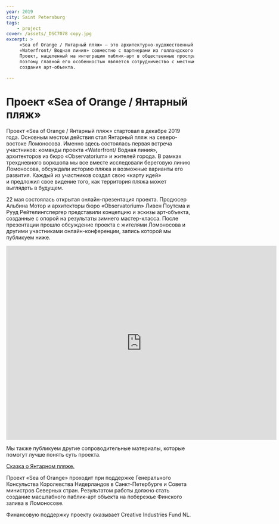 ```yaml
---
year: 2019
city: Saint Petersburg
tags:
    - project
cover: /assets/_DSC7078 copy.jpg
excerpt: >
     «Sea of Orange / Янтарный пляж» — это архитектурно-художественный проект, реализуемый командой проекта 
     «Waterfront/ Водная линия» совместно с партнерами из голландского архитектурного бюро «Observatorium» (Роттердам). 
     Проект, нацеленный на интеграцию паблик-арт в общественные пространства, основан на идеях ко-дизайна и плэйсмэйкинга, 
     поэтому главной его особенностью является сотрудничество с местными жителями, их вовлечение в процесс планирования и 
     создания арт-объекта.

---
```


# Проект «Sea of Orange / Янтарный пляж» 

Проект «Sea of Orange / Янтарный пляж» стартовал в декабре 2019 года. Основным местом действия стал Янтарный пляж на 
северо-востоке Ломоносова. Именно здесь состоялась первая встреча участников: команды проекта «Waterfront/ Водная линия»,  
архитекторов из бюро «Observatorium» и жителей города. В рамках трехдневного воркшопа мы все вместе исследовали береговую 
линию Ломоносова, обсуждали историю пляжа и возможные варианты его развития. Каждый из участников создал свою «карту идей»  
и предложил свое видение того, как территория пляжа может выглядеть в будущем. 

22 мая состоялась открытая онлайн-презентация проекта. Продюсер Альбина Мотор и архитекторы бюро «Observatorium» Ливен Поутсма 
и Рууд Рейтелингспергер представили концепцию и эскизы арт-объекта, созданные с опорой на результаты зимнего мастер-класса. 
После презентации прошло обсуждение проекта с жителями Ломоносова и другими участниками онлайн-конференции, запись которой мы 
публикуем ниже.

<iframe width="725" height="521" src="https://www.youtube.com/embed/8fta_muHcm0" frameborder="0" 
allow="accelerometer; autoplay; encrypted-media; gyroscope; picture-in-picture" allowfullscreen></iframe>

Мы также публикуем другие сопроводительные материалы, которые помогут лучше понять суть проекта.

[Сказка о Янтарном пляже.](https://drive.google.com/file/d/1Zv-QROwWE08O3gcqx1NKascKNej3aO5N/view?usp=sharing)

Проект «Sea of Orange»  проходит при поддержке Генерального Консульства Королевства Нидерландов в Санкт-Петербурге и Совета 
министров Северных стран. Результатом работы должно стать создание масштабного паблик-арт объекта на побережье Финского 
залива в Ломоносове.

Финансовую поддержку проекту оказывает Creative Industries Fund NL.
